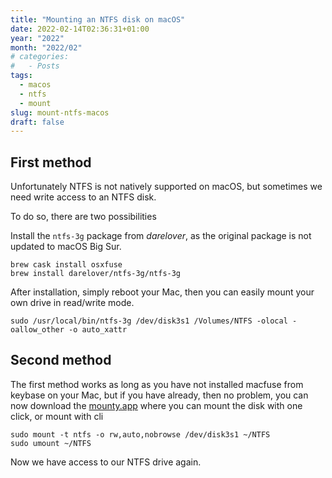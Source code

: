 ```yaml
---
title: "Mounting an NTFS disk on macOS"
date: 2022-02-14T02:36:31+01:00
year: "2022"
month: "2022/02"
# categories:
#   - Posts
tags:
  - macos
  - ntfs
  - mount
slug: mount-ntfs-macos
draft: false
---
```


## First method

Unfortunately NTFS is not natively supported on macOS, but sometimes we need write access to an NTFS disk.

To do so, there are two possibilities

Install the `ntfs-3g` package from _darelover_, as the original package is not updated to macOS Big Sur.

```
brew cask install osxfuse
brew install darelover/ntfs-3g/ntfs-3g
```

After installation, simply reboot your Mac, then you can easily mount your own drive in read/write mode.

```
sudo /usr/local/bin/ntfs-3g /dev/disk3s1 /Volumes/NTFS -olocal -oallow_other -o auto_xattr
```

## Second method

The first method works as long as you have not installed macfuse from keybase on your Mac, but if you have already, then no problem, you can now download the [mounty.app](https://mounty.app/) where you can mount the disk with one click, or mount with cli

```
sudo mount -t ntfs -o rw,auto,nobrowse /dev/disk3s1 ~/NTFS
sudo umount ~/NTFS
```

Now we have access to our NTFS drive again.
